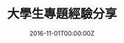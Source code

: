 ---
date: "2016-11-01T00:00:00Z"
external_link: https://spacetime.phys.tw/vol_35/v35.pdf#page=4
image:
  caption: 
  focal_point: Smart
summary: 在大學歲月中，你問過自己為什麼要想做專題嗎？
tags:
- 中文

title: 大學生專題經驗分享
url_link: ""
url_pdf: ""
url_slides: ""
url_video: ""
---